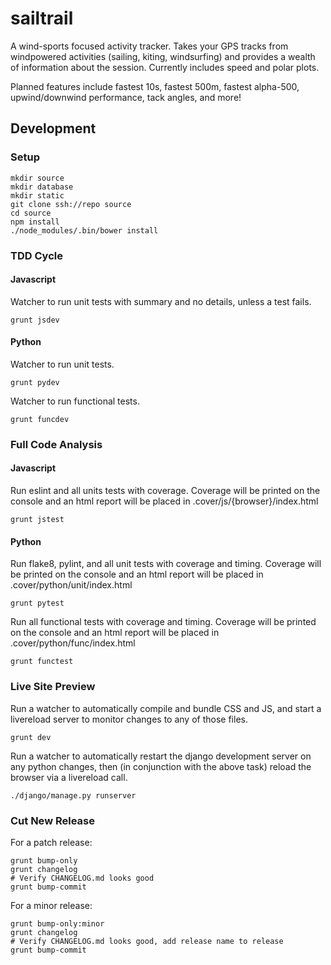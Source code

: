 # sailtrail

A wind-sports focused activity tracker. Takes your GPS tracks from windpowered
activities (sailing, kiting, windsurfing) and provides a wealth of information
about the session.  Currently includes speed and polar plots.

Planned features include fastest 10s, fastest 500m, fastest
alpha-500, upwind/downwind performance, tack angles, and more!

## Development

### Setup

    mkdir source
    mkdir database
    mkdir static
    git clone ssh://repo source
    cd source
    npm install
    ./node_modules/.bin/bower install

### TDD Cycle

#### Javascript

Watcher to run unit tests with summary and no details, unless a test fails.

    grunt jsdev

#### Python

Watcher to run unit tests.

    grunt pydev

Watcher to run functional tests.

    grunt funcdev

### Full Code Analysis

#### Javascript

Run eslint and all units tests with coverage. Coverage will be printed
on the console and an html report will be placed in .cover/js/{browser}/index.html

    grunt jstest

#### Python

Run flake8, pylint, and all unit tests with coverage and timing. Coverage will be printed
on the console and an html report will be placed in .cover/python/unit/index.html

    grunt pytest

Run all functional tests with coverage and timing. Coverage will be printed
on the console and an html report will be placed in .cover/python/func/index.html

    grunt functest

### Live Site Preview

Run a watcher to automatically compile and bundle CSS and JS, and start a 
livereload server to monitor changes to any of those files.


    grunt dev

Run a watcher to automatically restart the django development server on
any python changes, then (in conjunction with the above task) reload the
browser via a livereload call.

    ./django/manage.py runserver

### Cut New Release

For a patch release:

    grunt bump-only
    grunt changelog
    # Verify CHANGELOG.md looks good
    grunt bump-commit

For a minor release:

    grunt bump-only:minor
    grunt changelog
    # Verify CHANGELOG.md looks good, add release name to release
    grunt bump-commit

